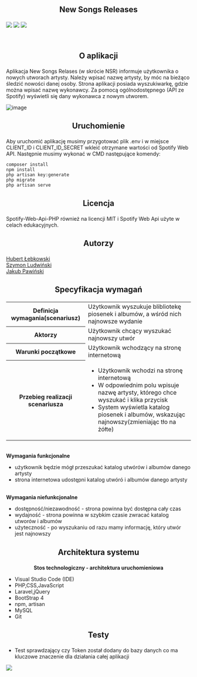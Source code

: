## <p align="center" style="text-size:72px">New Songs Releases</p>
<img src="https://img.shields.io/badge/tests-passed-green.svg">      <img       src="https://img.shields.io/badge/made%20with-PHP-purple.svg"> <img src="https://img.shields.io/badge/made%20with-jQuery-yellow.svg">
           

<p align="center">
</p>
<br>

## <p align="center">O aplikacji</p>

Aplikacja New Songs Relases (w skrócie NSR) informuje użytkownika o nowych utworach artysty. Należy wpisać nazwę artysty, by móc na bieżąco śledzić nowości danej osoby. Strona aplikacji posiada wyszukiwarkę, gdzie można wpisać nazwę wykonawcy. Za pomocą ogólnodostępnego (API ze Spotify) wyświetli się dany wykonawca z nowym utworem.

![image](https://user-images.githubusercontent.com/101893519/164735954-76599537-585b-4006-a6e3-880579de5a17.png)

## <p align="center">Uruchomienie</p>
Aby uruchomić aplikację musimy przygotować plik .env i w miejsce CLIENT_ID i CLIENT_ID_SECRET wkleić otrzymane wartości od Spotify Web API. Następnie musimy wykonać w CMD następujące komendy: 

```
composer install
npm install
php artisan key:generate
php migrate 
php artisan serve
```

## <p align="center">Licencja</p>
<p align="center>
          Visual Studio Code (IDE)
          

New Songs Releases jest open-sourcowym projektem na licencji MIT. Do utworzenia projektu został użyty framework Laravel na licencji MIT, biblioteka [Spotify-Web-Api-PHP](https://github.com/jwilsson/spotify-web-api-php) również na licencji MIT i Spotify Web Api użyte w celach edukacyjnych. 

## <p align="center">Autorzy</p> 
[Hubert Łebkowski](https://github.com/lebkowskih)<br>
[Szymon Ludwiński](https://github.com/szymonlud)<br>
[Jakub Pawiński](https://github.com/JakubPawi)

## <p align="center"> Specyfikacja wymagań </p>
<table>
  
  <tr>
    <th>Definicja wymagania(scenariusz)</th>
    <td>Użytkownik wyszukuje blibliotekę piosenek i albumów, a wśród nich najnowsze wydanie</td>
  </tr>
  
  <tr>
    <th>Aktorzy</th>
    <td>Użytkownik chcący wyszukać najnowszy utwór</td>
  </tr>
  
   <tr>
    <th>Warunki początkowe</th>
    <td>Użytkownik wchodzący na stronę internetową</td>
  </tr>
   
  <tr>
    <th>Przebieg realizacji scenariusza</th>
    <td>
      <ul>
      <li>Użytkownik wchodzi na stronę internetową</li>
      <li>W odpowiednim polu wpisuje nazwę artysty, którego chce wyszukać i klika przycisk</li>
      <li>System wyświetla katalog piosenek i albumów, wskazując najnowszy(zmieniając tło na żółte)</li>   
      </ul>
      </td>
  </tr>
</table>
<br>
<b>Wymagania funkcjonalne</b>
<ul>
  <li>użytkownik będzie mógł przeszukać katalog utwórów i albumów danego artysty </li>
  <li>strona internetowa udostępni katalog utwóró i albumów danego artysty</li>
</ul>
<br>
<b>Wymagania niefunkcjonalne</b>
<ul>
  <li>dostępność/niezawodność - strona powinna być dostępna cały czas</li>
  <li>wydajność - strona powinna w szybkim czasie zwracać katalog utworów i albumów</li>
  <li>użyteczność - po wyszukaniu od razu mamy informację, który utwór jest najnowszy</li>
</ul>

## <p align="center">Architektura systemu</p>
<p align="center"><b>Stos technologiczny - architektura uruchomieniowa</b></p>
<ul>
                    <li>Visual Studio Code (IDE)</li>
                    <li>PHP,CSS,JavaScript</li>
                    <li>Laravel,jQuery</li>
                    <li>BootStrap 4</li>
                    <li>npm, artisan</li>
                    <li>MySQL</li>
                    <li>Git</li>
</ul>
                 
## <p align="center">Testy</p>               
<ul>
                 
<li>Test sprawdzający czy Token został dodany do bazy danych co ma kluczowe znaczenie dla działania całej aplikacji</li>
                    
</ul>
                    
<img src="https://i.imgur.com/YEMgQDj.png">
